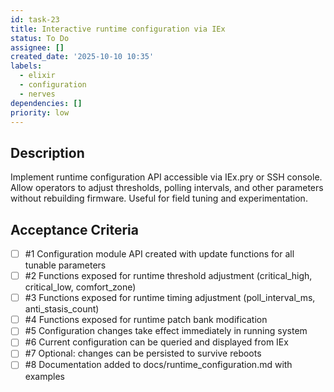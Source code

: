 ```yaml
---
id: task-23
title: Interactive runtime configuration via IEx
status: To Do
assignee: []
created_date: '2025-10-10 10:35'
labels:
  - elixir
  - configuration
  - nerves
dependencies: []
priority: low
---
```


## Description

<!-- SECTION:DESCRIPTION:BEGIN -->
Implement runtime configuration API accessible via IEx.pry or SSH console. Allow operators to adjust thresholds, polling intervals, and other parameters without rebuilding firmware. Useful for field tuning and experimentation.
<!-- SECTION:DESCRIPTION:END -->

## Acceptance Criteria
<!-- AC:BEGIN -->
- [ ] #1 Configuration module API created with update functions for all tunable parameters
- [ ] #2 Functions exposed for runtime threshold adjustment (critical_high, critical_low, comfort_zone)
- [ ] #3 Functions exposed for runtime timing adjustment (poll_interval_ms, anti_stasis_count)
- [ ] #4 Functions exposed for runtime patch bank modification
- [ ] #5 Configuration changes take effect immediately in running system
- [ ] #6 Current configuration can be queried and displayed from IEx
- [ ] #7 Optional: changes can be persisted to survive reboots
- [ ] #8 Documentation added to docs/runtime_configuration.md with examples
<!-- AC:END -->
